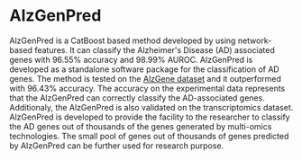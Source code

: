 # AlzGenPred
AlzGenPred is a CatBoost based method developed by using network-based features. It can classify the Alzheimer's Disease (AD) associated genes with 96.55% accuracy and 98.99% AUROC. AlzGenPred is developed as a standalone software package for the classification of AD genes. The method is tested on the [AlzGene dataset](http://www.alzgene.org/) and it outperformed with 96.43% accuracy. The accuracy on the experimental data represents that the AlzGenPred can correctly classify the AD-associated genes. Additionaly, the AlzGenPred is also validated on the transcriptomics dataset. AlzGenPred is developed to provide the facility to the researcher to classify the AD genes out of thousands of the genes generated by multi-omics technologies. The small pool of genes out of thousands of genes predicted by AlzGenPred can be further used for research purpose.
